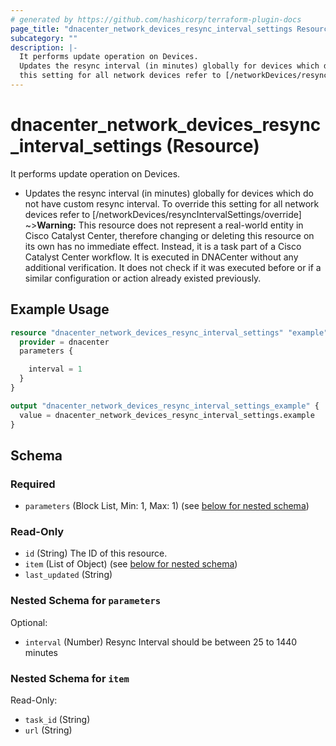 ```yaml
---
# generated by https://github.com/hashicorp/terraform-plugin-docs
page_title: "dnacenter_network_devices_resync_interval_settings Resource - terraform-provider-dnacenter"
subcategory: ""
description: |-
  It performs update operation on Devices.
  Updates the resync interval (in minutes) globally for devices which do not have custom resync interval. To override
  this setting for all network devices refer to [/networkDevices/resyncIntervalSettings/override]
---
```


# dnacenter_network_devices_resync_interval_settings (Resource)

It performs update operation on Devices.

- Updates the resync interval (in minutes) globally for devices which do not have custom resync interval. To override
this setting for all network devices refer to [/networkDevices/resyncIntervalSettings/override]
~>**Warning:**
This resource does not represent a real-world entity in Cisco Catalyst Center, therefore changing or deleting this resource on its own has no immediate effect.
Instead, it is a task part of a Cisco Catalyst Center workflow. It is executed in DNACenter without any additional verification. It does not check if it was executed before or if a similar configuration or action already existed previously.

## Example Usage

```terraform
resource "dnacenter_network_devices_resync_interval_settings" "example" {
  provider = dnacenter
  parameters {

    interval = 1
  }
}

output "dnacenter_network_devices_resync_interval_settings_example" {
  value = dnacenter_network_devices_resync_interval_settings.example
}
```

<!-- schema generated by tfplugindocs -->
## Schema

### Required

- `parameters` (Block List, Min: 1, Max: 1) (see [below for nested schema](#nestedblock--parameters))

### Read-Only

- `id` (String) The ID of this resource.
- `item` (List of Object) (see [below for nested schema](#nestedatt--item))
- `last_updated` (String)

<a id="nestedblock--parameters"></a>
### Nested Schema for `parameters`

Optional:

- `interval` (Number) Resync Interval should be between 25 to 1440 minutes


<a id="nestedatt--item"></a>
### Nested Schema for `item`

Read-Only:

- `task_id` (String)
- `url` (String)
